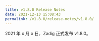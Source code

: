 ```yaml
---
title: v1.8.0 Release Notes
date: 2021-12-13 15:08:43
permalink: /v1.8.0/release-notes/v1.8.0/
---
```

2021 年 x 月 x 日，Zadig 正式发布 v1.8.0。
